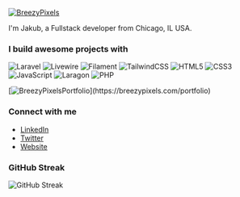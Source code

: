 [![BreezyPixels](https://breezy.b-cdn.net/breezypixels/assets/breezy-pixels-thumbnail-banner.png)](https://breezypixels.com)


I'm Jakub, a Fullstack developer from Chicago, IL USA.

### I build awesome projects with

![Laravel](https://img.shields.io/badge/-Laravel-FF2D20?style=flat-square&logo=laravel&logoColor=white)
![Livewire](https://img.shields.io/badge/-Livewire-4E56A6?style=flat-square&logo=livewire&logoColor=white)
![Filament](https://img.shields.io/badge/-Filament-4E56A6?style=flat-square&logo=filament&logoColor=white)
![TailwindCSS](https://img.shields.io/badge/-TailwindCSS-38B2AC?style=flat-square&logo=tailwind-css&logoColor=white)
![HTML5](https://img.shields.io/badge/-HTML5-E34F26?style=flat-square&logo=html5&logoColor=white)
![CSS3](https://img.shields.io/badge/-CSS3-1572B6?style=flat-square&logo=css3&logoColor=white)
![JavaScript](https://img.shields.io/badge/-JavaScript-F7DF1E?style=flat-square&logo=javascript&logoColor=white)
![Laragon](https://img.shields.io/badge/-Laragon-0E83CD?style=flat-square&logo=laragon&logoColor=white)
![PHP](https://img.shields.io/badge/-PHP-777BB4?style=flat-square&logo=php&logoColor=white)

[![BreezyPixelsPortfolio]([https://breezy.b-cdn.net/breezypixels/assets/breezy-pixels-thumbnail-banner.png](https://breezy.b-cdn.net/breezypixels/assets/portfolio-grid.webp))](https://breezypixels.com/portfolio)

### Connect with me
- [LinkedIn](https://linkedin.com/in/yourlinkedinhandle)
- [Twitter](https://twitter.com/breezypixels)
- [Website](https://breezypixels.com)

<!-- You can add an automatically updated section using GitHub Actions or a GitHub README Stats generator -->


### GitHub Streak
![GitHub Streak](https://github-readme-streak-stats.herokuapp.com/?user=Jakub003&theme=radical)

